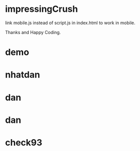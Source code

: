 # impressingCrush
link mobile.js instead of script.js in index.html to work in mobile.

Thanks and Happy Coding.
# demo
# nhatdan
# dan
# dan
# check93
